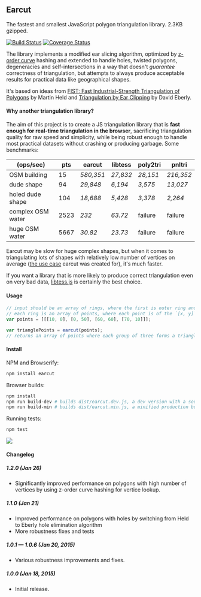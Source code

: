 ## Earcut

The fastest and smallest JavaScript polygon triangulation library. 2.3KB gzipped.

[![Build Status](https://travis-ci.org/mapbox/earcut.svg?branch=master)](https://travis-ci.org/mapbox/earcut)
[![Coverage Status](https://coveralls.io/repos/mapbox/earcut/badge.svg?branch=master)](https://coveralls.io/r/mapbox/earcut?branch=master)

The library implements a modified ear slicing algorithm,
optimized by [z-order curve](http://en.wikipedia.org/wiki/Z-order_curve) hashing
and extended to handle holes, twisted polygons, degeneracies and self-intersections
in a way that doesn't _guarantee_ correctness of triangulation,
but attempts to always produce acceptable results for practical data like geographical shapes.

It's based on ideas from
[FIST: Fast Industrial-Strength Triangulation of Polygons](http://www.cosy.sbg.ac.at/~held/projects/triang/triang.html) by Martin Held
and [Triangulation by Ear Clipping](http://www.geometrictools.com/Documentation/TriangulationByEarClipping.pdf) by David Eberly.

#### Why another triangulation library?

The aim of this project is to create a JS triangulation library
that is **fast enough for real-time triangulation in the browser**,
sacrificing triangulation quality for raw speed and simplicity,
while being robust enough to handle most practical datasets without crashing or producing garbage.
Some benchmarks:

(ops/sec)         | pts  | earcut    | libtess  | poly2tri | pnltri
------------------| ---- | --------- | -------- | -------- | ---------
OSM building      | 15   | _580,351_ | _27,832_ | _28,151_ | _216,352_
dude shape        | 94   | _29,848_  | _6,194_  | _3,575_  | _13,027_
holed dude shape  | 104  | _18,688_  | _5,428_  | _3,378_  | _2,264_
complex OSM water | 2523 | _232_     | _63.72_  | failure  | failure
huge OSM water    | 5667 | _30.82_   | _23.73_  | failure  | failure

Earcut may be slow for huge complex shapes,
but when it comes to triangulating lots of shapes with relatively low number of vertices on average
([the use case](https://github.com/mapbox/mapbox-gl-js) earcut was created for), it's much faster.

If you want a library that is more likely to produce correct triangulation even on very bad data,
[libtess.js](https://github.com/brendankenny/libtess.js) is certainly the best choice.

#### Usage

```js
// input should be an array of rings, where the first is outer ring and others are holes;
// each ring is an array of points, where each point is of the `[x, y]` form
var points = [[[10, 0], [0, 50], [60, 60], [70, 10]]];

var trianglePoints = earcut(points);
// returns an array of points where each group of three forms a triangle
```

#### Install

NPM and Browserify:

```bash
npm install earcut
```

Browser builds:

```bash
npm install
npm run build-dev # builds dist/earcut.dev.js, a dev version with a source map
npm run build-min # builds dist/earcut.min.js, a minified production build
```

Running tests:

```bash
npm test
```

![](https://cloud.githubusercontent.com/assets/25395/5778431/e8ec0c10-9da3-11e4-8d4e-a2ced6a7d2b7.png)

#### Changelog

##### 1.2.0 (Jan 26)

- Significantly improved performance on polygons with high number of vertices
  by using z-order curve hashing for vertice lookup.

##### 1.1.0 (Jan 21)

- Improved performance on polygons with holes by switching from Held to Eberly hole elimination algorithm
- More robustness fixes and tests

##### 1.0.1 &mdash; 1.0.6 (Jan 20, 2015)

- Various robustness improvements and fixes.

##### 1.0.0 (Jan 18, 2015)

- Initial release.
